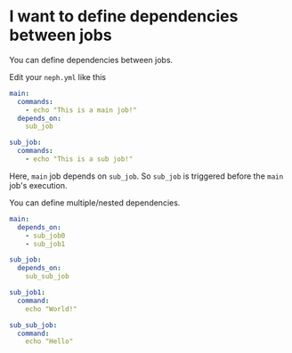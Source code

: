 # I want to define dependencies between jobs
You can define dependencies between jobs.

Edit your `neph.yml` like this
```yaml
main:
  commands:
    - echo "This is a main job!"
  depends_on:
    sub_job

sub_job:
  commands:
    - echo "This is a sub job!"
```
Here, `main` job depends on `sub_job`. So `sub_job` is triggered before the `main` job's execution.

You can define multiple/nested dependencies.
```yaml
main:
  depends_on:
    - sub_job0
    - sub_job1

sub_job:
  depends_on:
    sub_sub_job

sub_job1:
  command:
    echo "World!"

sub_sub_job:
  command:
    echo "Hello"
```